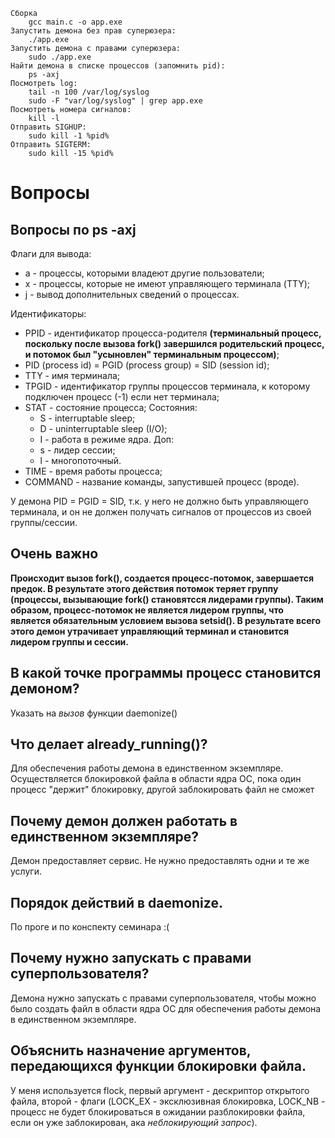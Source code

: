 ```
Сборка
    gcc main.c -o app.exe
Запустить демона без прав суперюзера:
    ./app.exe
Запустить демона с правами суперюзера:
    sudo ./app.exe
Найти демона в списке процессов (запомнить pid):
    ps -axj
Посмотреть log:
    tail -n 100 /var/log/syslog
    sudo -F "var/log/syslog" | grep app.exe
Посмотреть номера сигналов:
    kill -l
Отправить SIGHUP:
    sudo kill -1 %pid%
Отправить SIGTERM:
    sudo kill -15 %pid%
```

# Вопросы
## Вопросы по ps -axj
Флаги для вывода:
- a - процессы, которыми владеют другие пользователи;
- x - процессы, которые не имеют управляющего терминала (TTY);
- j - вывод дополнительных сведений о процессах.

Идентификаторы:
- PPID - идентификатор процесса-родителя **(терминальный процесс, поскольку после вызова fork() завершился родительский процесс, и потомок был "усыновлен" терминальным процессом)**;
- PID (process id) = PGID (process group) = SID (session id);
- TTY - имя терминала;
- TPGID - идентификатор группы процессов терминала, к которому подключен процесс (-1) если нет терминала;
- STAT - состояние процесса;
    Состояния:
    - S - interruptable sleep;
    - D - uninterruptable sleep (I/O);
    - I - работа в режиме ядра.
    Доп:
    - s - лидер сессии;
    - l - многопоточный.
 - TIME - время работы процесса;
 - COMMAND - название команды, запустившей процесс (вроде).
 
У демона PID = PGID = SID, т.к. у него не должно быть управляющего терминала, и он не должен получать сигналов от процессов из своей группы/сессии.

## Очень важно

**Происходит вызов fork(), создается процесс-потомок, завершается предок. В результате этого действия потомок теряет группу (процессы, вызывающие fork() становятсся лидерами группы). Таким образом, процесс-потомок не является лидером группы, что является обязательным условием вызова setsid(). В результате всего этого демон утрачивает управляющий терминал и становится лидером группы и сессии.**

## В какой точке программы процесс становится демоном?
Указать на _вызов_ функции daemonize()
 
## Что делает already_running()?
Для обеспечения работы демона в единственном экземпляре. Осуществляется блокировкой файла в области ядра ОС, пока один процесс "держит" блокировку, другой заблокировать файл не сможет

## Почему демон должен работать в единственном экземпляре?
Демон предоставляет сервис. Не нужно предоставлять одни и те же услуги.

## Порядок действий в daemonize.
По проге и по конспекту семинара :(

## Почему нужно запускать с правами суперпользователя?
Демона нужно запускать с правами суперпользователя, чтобы можно было создать файл в области ядра ОС для обеспечения работы демона в единственном экземпляре.

## Объяснить назначение аргументов, передающихся функции блокировки файла.
У меня используется flock, первый аргумент - дескриптор открытого файла, второй - флаги (LOCK_EX - эксклюзивная блокировка, LOCK_NB - процесс не будет блокироваться в ожидании разблокировки файла, если он уже заблокирован, ака _неблокирующий запрос_). 


